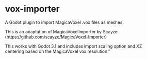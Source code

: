 # vox-importer
A Godot plugin to import MagicaVoxel .vox files as meshes.

This is an adaptation of MagicaVoxelImporter by Scayze (https://github.com/scayze/MagicaVoxel-Importer)

This works with Godot 3.1 and includes import scaling option and XZ centering based on the MagicaVoxel vox resolution."
